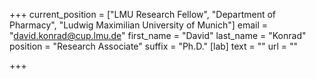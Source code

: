+++
current_position = ["LMU Research Fellow", "Department of Pharmacy", "Ludwig Maximilian University of Munich"]
email = "david.konrad@cup.lmu.de"
first_name = "David"
last_name = "Konrad"
position = "Research Associate"
suffix = "Ph.D."
[lab]
text = ""
url = ""

+++
